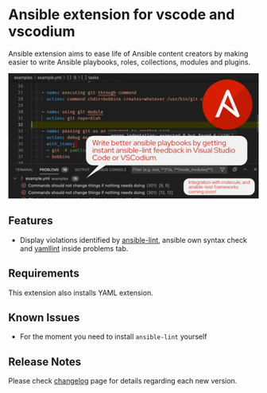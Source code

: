 # Ansible extension for vscode and vscodium

Ansible extension aims to ease life of Ansible content creators by making
easier to write Ansible playbooks, roles, collections, modules and plugins.

![ansible-lint](https://github.com/ansible-community/vscode-ansible/raw/master/images/gh-social-preview.png)

## Features

* Display violations identified by [ansible-lint](https://github.com/ansible-community/ansible-lint), ansible own syntax check and
[yamllint](https://github.com/adrienverge/yamllint) inside problems tab.

## Requirements

This extension also installs YAML extension.

## Known Issues

* For the  moment you need to install `ansible-lint` yourself

## Release Notes

Please check [changelog](https://marketplace.visualstudio.com/items/zbr.vscode-ansible/changelog) page for details regarding each new version.
